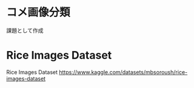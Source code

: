 # コメ画像分類
課題として作成
# Rice Images Dataset
Rice Images Dataset
https://www.kaggle.com/datasets/mbsoroush/rice-images-dataset
